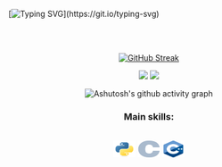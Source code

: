 
[![Typing SVG](https://readme-typing-svg.herokuapp.com?font=Fira+Code&weight=300&size=50&duration=4000&pause=1000&color=ff6c8f&center=true&vCenter=true&random=false&width=1000&lines=Hello!+I'm+Gi+%3A%29;Welcome!!)](https://git.io/typing-svg)

<br>
<br>

<div align="center">
  
[![GitHub Streak](https://streak-stats.demolab.com/?user=GiAnjos&theme=dracula&locale=pt_BR&date_format=n%2Fj%5B%2FY%5D&card_width=900)](https://git.io/streak-stats)


<div> 
  <a href = "mailto:giovanadosanjos49@gmail.com"><img src="https://img.shields.io/badge/-Gmail-%23333?style=for-the-badge&logo=gmail&logoColor=white" target="_blank"></a>
  <a href="https://www.linkedin.com/in/giovana-dos-anjos-993b26195/?locale=en_US" target="_blank"><img src="https://img.shields.io/badge/-LinkedIn-%230077B5?style=for-the-badge&logo=linkedin&logoColor=white" target="_blank"></a> 

</div>

<div align="center" >
   
![Ashutosh's github activity graph](https://ssr-contributions-svg.vercel.app/_/GiAnjos?chart=3dbar&gap=0.6&scale=2&flatten=2&animation=wave&animation_duration=1&animation_delay=0.05&animation_amplitude=20&animation_frequency=0.5&animation_wave_center=10_0&format=svg&weeks=30&theme=pink) 

</div>


### Main skills:
<div style="display: inline_block"><br>
  <img align="center" alt="Gi-Python" height="30" width="40" src="https://raw.githubusercontent.com/devicons/devicon/master/icons/python/python-original.svg">
  <img align="center" alt="Gi-C" height="30" width="40" src="https://raw.githubusercontent.com/devicons/devicon/master/icons/c/c-original.svg">
  <img align="center" alt="Gi-C++" height="30" width="40" src="https://raw.githubusercontent.com/devicons/devicon/master/icons/cplusplus/cplusplus-original.svg">

</div>

<br> 

</div>


<div align="center">
  
<br>

<br>


